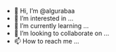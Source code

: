 - 👋 Hi, I’m @algurabaa
- 👀 I’m interested in ...
- 🌱 I’m currently learning ...
- 💞️ I’m looking to collaborate on ...
- 📫 How to reach me ...

<!---
algurabaa/algurabaa is a ✨ special ✨ repository because its `README.md` (this file) appears on your GitHub profile.
You can click the Preview link to take a look at your changes.
--->
